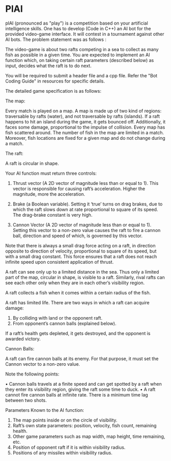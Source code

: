 PlAI
====

plAI (pronounced as "play") is a competition based on your artificial intelligence skills. 
One has to develop (Code in C++) an AI bot for the provided video-game interface. 
It will contest in a tournament against other AI bots.
The problem statement was as follows :

The video-game is about two rafts competing in a sea to collect as many fish as possible in a given time. 
You are expected to implement an AI function which, on taking certain raft parameters (described below) as input, decides what the raft is to do next.

You will be required to submit a header file and a cpp file. Refer the "Bot Coding Guide" in resources for specific details.

The detailed game specification is as follows:

The map:

Every match is played on a map. 
A map is made up of two kind of regions: traversable by rafts (water), and not traversable by rafts (islands). 
If a raft happens to hit an island during the game, it gets bounced off. 
Additionally, it faces some damage, proportional to the impulse of collision. Every map has fish scattered around. The number of fish in the map are limited in a match. Moreover, fish locations are fixed for a given map and do not change during a match.

The raft:

A raft is circular in shape.

Your AI function must return three controls:

1. Thrust vector (A 2D vector of magnitude less than or equal to 1). 
   This vector is responsible for causing raft’s acceleration. Higher the magnitude, more the acceleration.

2. Brake (a Boolean variable). 
   Setting it ‘true’ turns on drag brakes, due to which the raft slows down at rate proportional to square of its speed. The drag-brake constant is very high.

3. Cannon Vector (A 2D vector of magnitude less than or equal to 1). 
   Setting this vector to a non-zero value causes the raft to fire a cannon ball, direction and speed of which, is governed by this vector.

Note that there is always a small drag force acting on a raft, in direction opposite to direction of velocity, proportional to square of its speed, but with a small drag constant. This force ensures that a raft does not reach infinite speed upon consistent application of thrust.

A raft can see only up to a limited distance in the sea. Thus only a limited part of the map, circular in shape, is visible to a raft. Similarly, rival rafts can see each other only when they are in each other’s visibility region.

A raft collects a fish when it comes within a certain radius of the fish.

A raft has limited life. There are two ways in which a raft can acquire damage:
1. By colliding with land or the opponent raft.
2. From opponent’s cannon balls (explained below).

If a raft’s health gets depleted, it gets destroyed, and the opponent is awarded victory.

Cannon Balls:

A raft can fire cannon balls at its enemy. For that purpose, it must set the Cannon vector to a non-zero value.

Note the following points:

• Cannon balls travels at a finite speed and can get spotted by a raft when they enter its visibility region, giving the raft some time to duck.
• A raft cannot fire cannon balls at infinite rate. There is a minimum time lag between two shots.

Parameters Known to the AI function:

1. The map points inside or on the circle of visibility.
2. Raft’s own state parameters: position, velocity, fish count, remaining health.
3. Other game parameters such as map width, map height, time remaining, etc.
4. Position of opponent raft if it is within visibility radius.
5. Positions of any missiles within visibility radius.
